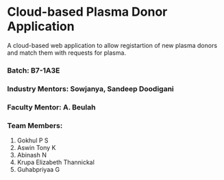# Cloud-based Plasma Donor Application

A cloud-based web application to allow registartion of new plasma donors and match them with requests for plasma.

### **Batch: B7-1A3E**
### **Industry Mentors: Sowjanya, Sandeep Doodigani**
### **Faculty Mentor: A. Beulah**

### Team Members:
1. Gokhul P S
2. Aswin Tony K
3. Abinash N
4. Krupa Elizabeth Thannickal 
5. Guhabpriyaa G
